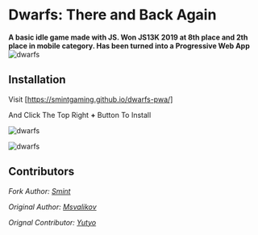 # Dwarfs: There and Back Again
**A basic idle game made with JS. Won JS13K 2019 at 8th place and 2th place in mobile category. Has been turned into a Progressive Web App**
![dwarfs](screenshot.png)

## Installation 
Visit [https://smintgaming.github.io/dwarfs-pwa/]

And Click The Top Right **+** Button To Install

![dwarfs](screen.png)

![dwarfs](screenshot2.png)

## Contributors
*Fork Author: [Smint](https://github.com/SmintGaming)*

*Original Author: [Msvalikov](https://github.com/mvasilkov)*

*Orignal Contributor: [Yutyo](https://github.com/yutyo)*
